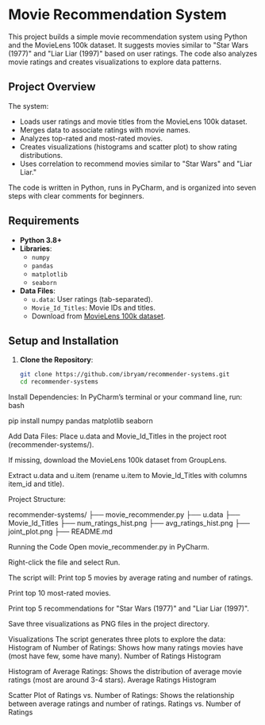 # Movie Recommendation System

This project builds a simple movie recommendation system using Python and the MovieLens 100k dataset. It suggests movies similar to "Star Wars (1977)" and "Liar Liar (1997)" based on user ratings. The code also analyzes movie ratings and creates visualizations to explore data patterns.

## Project Overview

The system:
- Loads user ratings and movie titles from the MovieLens 100k dataset.
- Merges data to associate ratings with movie names.
- Analyzes top-rated and most-rated movies.
- Creates visualizations (histograms and scatter plot) to show rating distributions.
- Uses correlation to recommend movies similar to "Star Wars" and "Liar Liar."

The code is written in Python, runs in PyCharm, and is organized into seven steps with clear comments for beginners.

## Requirements

- **Python 3.8+**
- **Libraries**:
  - `numpy`
  - `pandas`
  - `matplotlib`
  - `seaborn`
- **Data Files**:
  - `u.data`: User ratings (tab-separated).
  - `Movie_Id_Titles`: Movie IDs and titles.
  - Download from [MovieLens 100k dataset](https://grouplens.org/datasets/movielens/100k/).

## Setup and Installation

1. **Clone the Repository**:
   ```bash
   git clone https://github.com/ibryam/recommender-systems.git
   cd recommender-systems

Install Dependencies:
In PyCharm’s terminal or your command line, run:
bash

pip install numpy pandas matplotlib seaborn

Add Data Files:
Place u.data and Movie_Id_Titles in the project root (recommender-systems/).

If missing, download the MovieLens 100k dataset from GroupLens.

Extract u.data and u.item (rename u.item to Movie_Id_Titles with columns item_id and title).

Project Structure:

recommender-systems/
├── movie_recommender.py
├── u.data
├── Movie_Id_Titles
├── num_ratings_hist.png
├── avg_ratings_hist.png
├── joint_plot.png
├── README.md

Running the Code
Open movie_recommender.py in PyCharm.

Right-click the file and select Run.

The script will:
Print top 5 movies by average rating and number of ratings.

Print top 10 most-rated movies.

Print top 5 recommendations for "Star Wars (1977)" and "Liar Liar (1997)".

Save three visualizations as PNG files in the project directory.

Visualizations
The script generates three plots to explore the data:
Histogram of Number of Ratings:
Shows how many ratings movies have (most have few, some have many).
Number of Ratings Histogram

Histogram of Average Ratings:
Shows the distribution of average movie ratings (most are around 3-4 stars).
Average Ratings Histogram

Scatter Plot of Ratings vs. Number of Ratings:
Shows the relationship between average ratings and number of ratings.
Ratings vs. Number of Ratings

